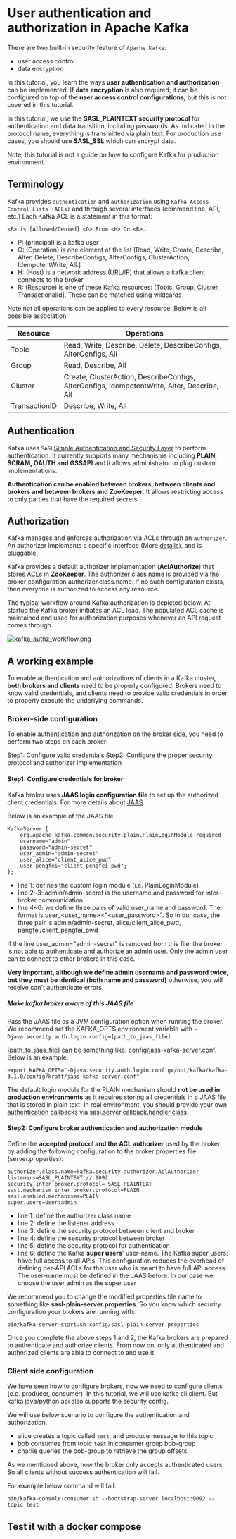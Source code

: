 # User authentication and authorization in Apache Kafka

There are two built-in security feature of `Apache Kafka`:
- user access control
- data encryption

In this tutorial, you learn the ways **user authentication and authorization** can be implemented. If **data encryption** is 
also required, it can be configured on top of the **user access control configurations**, but this is not covered in 
this tutorial.
 
In this tutorial, we use the **SASL_PLAINTEXT security protocol** for authentication and data transition, including passwords.
As indicated in the protocol name, everything is transmitted via plain text. For production use cases, you should use
**SASL_SSL** which can encrypt data. 

Note, this tutorial is not a guide on how to configure Kafka for production environment.


## Terminology

Kafka provides `authentication` and `authorization` using `Kafka Access Control Lists (ACLs)` and through several 
interfaces (command line, API, etc.) Each Kafka ACL is a statement in this format:

```text
<P> is [Allowed/Denied] <O> From <H> On <R>.
```

- P: (principal) is a kafka user
- O: (Operation) is one element of the list
     [Read, Write, Create, Describe, Alter, Delete, DescribeConfigs, AlterConfigs, ClusterAction, IdempotentWrite, All.]
- H: (Host) is a network address (URL/IP) that allows a kafka client connects to the broker
- R: (Resource) is one of these Kafka resources: [Topic, Group, Cluster, TransactionalId]. These can be matched using wildcards

Note not all operations can be applied to every resource. Below is all possible association:

| Resource      | Operations                                                  |
|---------------|-------------------------------------------------------------|
| Topic         | Read, Write, Describe, Delete, DescribeConfigs, AlterConfigs, All |
| Group         | Read, Describe, All                                         |
| Cluster       | Create, ClusterAction, DescribeConfigs, AlterConfigs, IdempotentWrite, Alter, Describe, All  |
| TransactionID | Describe, Write, All|


## Authentication

Kafka uses `SASL`[Simple Authentication and Security Layer](https://en.wikipedia.org/wiki/Simple_Authentication_and_Security_Layer) 
to perform authentication. It currently supports many mechanisms including **PLAIN, SCRAM, OAUTH and GSSAPI** and it 
allows administrator to plug custom implementations. 

**Authentication can be enabled between brokers, between clients and brokers and between brokers and ZooKeeper.** It 
allows restricting access to only parties that have the required secrets.


## Authorization

Kafka manages and enforces authorization via ACLs through an `authorizer`. An authorizer implements a specific 
interface (More [details](https://kafka.apache.org/27/javadoc/org/apache/kafka/server/authorizer/Authorizer.html)), and is pluggable. 

Kafka provides a default authorizer implementation (**AclAuthorize**) that stores ACLs in **ZooKeeper**. The authorizer 
class name is provided via the broker configuration authorizer.class.name. If no such configuration exists, then 
everyone is authorized to access any resource.

The typical workflow around Kafka authorization is depicted below. At startup the Kafka broker initiates an ACL load. 
The populated ACL cache is maintained and used for authorization purposes whenever an API request comes through.

![kafka_authz_workflow.png](../images/kafka_authz_workflow.png)

## A working example

To enable authentication and authorizations of clients in a Kafka cluster, **both brokers and clients** need to be properly
configured. Brokers need to know valid credentials, and clients need to provide valid credentials in order to properly
execute the underlying commands. 


### Broker-side configuration

To enable authentication and authorization on the broker side, you need to perform two steps on each broker:

Step1: Configure valid credentials
Step2: Configure the proper security protocol and authorizer implementation

#### Step1: Configure credentials for broker

Kafka broker uses **JAAS login configuration file** to set up the authorized client credentials. For more details about 
[JAAS](https://docs.oracle.com/javase/8/docs/technotes/guides/security/jaas/JAASRefGuide.html). 

Below is an example of the JAAS file

```text
KafkaServer {
    org.apache.kafka.common.security.plain.PlainLoginModule required
    username="admin"
    password="admin-secret"
    user_admin="admin-secret"
    user_alice="client_alice_pwd"
    user_pengfei="client_pengfei_pwd";
};
```

- line 1: defines the custom login module (i.e. PlainLoginModule)
- line 2~3: admin/admin-secret is the username and password for inter-broker communication.
- line 4~6: we define three pairs of valid user_name and password. The format is user_<user_name>="<user_password>".
            So in our case, the three pair is admin/admin-secret, alice/client_alice_pwd, pengfei/client_pengfei_pwd

If the line user_admin="admin-secret" is removed from this file, the broker is not able to authenticate and authorize an 
admin user. Only the admin user can to connect to other brokers in this case.

**Very important, although we define admin username and password twice, but they must be identical (both name and password)**
otherwise, you will receive can't authenticate errors.

##### Make kafka broker aware of this JAAS file

Pass the JAAS file as a JVM configuration option when running the broker. We recommend set the KAFKA_OPTS environment variable
with `-Djava.security.auth.login.config=[path_to_jaas_file]`. 

[path_to_jaas_file] can be something like: config/jaas-kafka-server.conf. Below is an example:

```shell
export KAFKA_OPTS="-Djava.security.auth.login.config=/opt/kafka/kafka-3.1.0/config/kraft/jaas-kafka-server.conf"
```

The default login module for the PLAIN mechanism should **not be used in production environments** as it requires 
storing all credentials in a JAAS file that is stored in plain text. In real environment, you should provide your 
own [authentication callbacks](https://kafka.apache.org/27/javadoc/org/apache/kafka/common/security/auth/AuthenticateCallbackHandler.html) 
via [sasl.server.callback.handler.class](https://kafka.apache.org/documentation/#brokerconfigs_sasl.server.callback.handler.class).

#### Step2: Configure broker authentication and authorization module

Define the **accepted protocol and the ACL authorizer** used by the broker by adding the following configuration to 
the broker properties file (server.properties):

```properties
authorizer.class.name=kafka.security.authorizer.AclAuthorizer
listeners=SASL_PLAINTEXT://:9092
security.inter.broker.protocol= SASL_PLAINTEXT
sasl.mechanism.inter.broker.protocol=PLAIN
sasl.enabled.mechanisms=PLAIN
super.users=User:admin
```

- line 1: define the authorizer class name
- line 2: define the listener address
- line 3: define the security protocol between client and broker
- line 4: define the security protocol between broker
- line 5: define the security protocol for authentication  
- line 6: define the Kafka **super users**' user-name. The Kafka super users: have full access to all APIs. This 
          configuration reduces the overhead of defining per-API ACLs for the user who is meant to have full API 
          access. The user-name must be defined in the JAAS before. In our case we choose the user admin as the super user

We recommend you to change the modified properties file name to something like **sasl-plain-server.properties**. So you know
which security configuration your brokers are running with:

```shell
bin/kafka-server-start.sh config/sasl-plain-server.properties
```

Once you complete the above steps 1 and 2, the Kafka brokers are prepared to authenticate and authorize clients. 
From now on, only authenticated and authorized clients are able to connect to and use it.
 

### Client side configuration

We have seen how to configure brokers, now we need to configure clients (e.g. producer, consumer). In this tutorial, we
will use kafka cli client. But kafka java/python api also supports the security config.

We will use below scenario to configure the authentication and authorization.
- alice creates a topic called `test`, and produce message to this topic
- bob consumes from topic `test` in consumer group bob-group
- charlie queries the bob-group to retrieve the group offsets.

As we mentioned above, now the broker only accepts authenticated users. So all clients without success authentication
will fail.

For example below command will fail:
```shell
bin/kafka-console-consumer.sh --bootstrap-server localhost:9092 --topic test
```


## Test it with a docker compose
